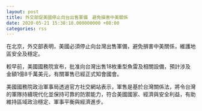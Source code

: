 ```yaml
---
layout: post
title: 外交部促美國停止向台出售軍備　避免損害中美關係
date: 2020-05-21 15:38:18.000000000 +08:00
categories: rss
---
```


在北京，外交部表明，美國必須停止向台灣出售軍備，避免損害中美關係，維護地區安全及穩定。

較早前，美國國務院宣布，批准向台灣出售18枚重型魚雷及相關設備，預計涉及金額1億8千萬美元，有關軍售已經正式知會國會。

美國國務院政治軍事局透過官方社交網站表示，軍售是基於台灣關係法，將令台灣的軍隊持續現代化並保持可靠的防禦能力，符合美國國家、經濟與安全利益，有助維持區域政治穩定、軍事平衡與經濟進步。
